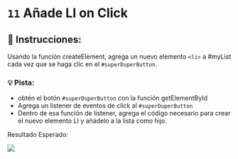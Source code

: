 # `11` Añade LI on Click

## 📝 Instrucciones:

Usando la función createElement, agrega un nuevo elemento `<li>` a #myList cada vez que se haga clic en el `#superDuperButton`.

### 💡 Pista:
- obtén el botón `#superDuperButton` con la función getElementById
- Agrega un listener de eventos de click al `#superDuperButton`
- Dentro de esa función de listener, agrega el código necesario para crear el nuevo elemento LI y añádelo a la lista como hijo.

Resultado Esperado:

![](http://i.imgur.com/Uv5q1tB.gif"")